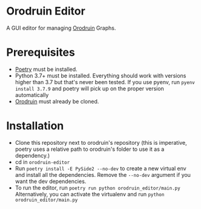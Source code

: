 # Orodruin Editor
A GUI editor for managing [Orodruin](https://github.com/HolisticCoders/orodruin) Graphs.

# Prerequisites
- [Poetry](https://python-poetry.org/) must be installed.
- Python 3.7+ must be installed.
    Everything should work with versions higher than 3.7 but that's never been tested.
    If you use pyenv, run `pyenv install 3.7.9` and poetry will pick up on the proper version automatically
- [Orodruin](https://github.com/HolisticCoders/orodruin) must already be cloned.

# Installation
- Clone this repository next to orodruin's repository (this is imperative, poetry uses a relative path to orodruin's folder to use it as a dependency.)
- cd in `orodruin-editor` 
- Run `poetry install -E PySide2 --no-dev` to create a new virtual env and install all the dependencies.
    Remove the `--no-dev` argument if you want the dev dependencies.
- To run the editor, run `poetry run python orodruin_editor/main.py`
    Alternatively, you can activate the virtualenv and run `python orodruin_editor/main.py`